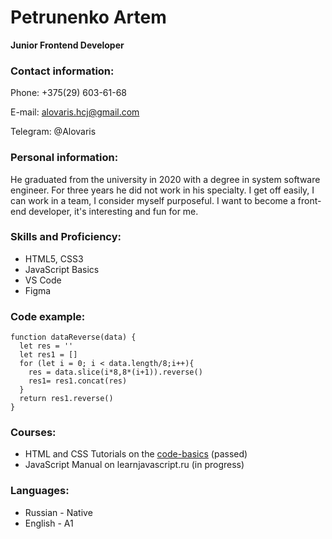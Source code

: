 # Petrunenko Artem

**Junior Frontend Developer**

### Contact information:

Phone: +375(29) 603-61-68

E-mail: alovaris.hcj@gmail.com

Telegram: @Alovaris

### Personal information:

He graduated from the university in 2020 with a degree in system software engineer. 
For three years he did not work in his specialty. I get off easily, I can work in a team, I consider myself purposeful.
I want to become a front-end developer, it's interesting and fun for me.

### Skills and Proficiency:

* HTML5, CSS3
* JavaScript Basics
* VS Code
* Figma

### Code example:

```
function dataReverse(data) {
  let res = ''
  let res1 = []
  for (let i = 0; i < data.length/8;i++){
    res = data.slice(i*8,8*(i+1)).reverse()
    res1= res1.concat(res)
  }
  return res1.reverse()
}
```

### Courses:

* HTML and CSS Tutorials on the [code-basics](https://code-basics.com/ru) (passed)
* JavaScript Manual on learnjavascript.ru (in progress)

### Languages:

* Russian - Native
* English - А1
